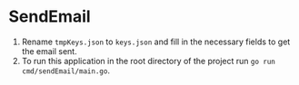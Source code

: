 # SendEmail

1. Rename `tmpKeys.json` to `keys.json` and fill in the necessary fields to get the email sent.
2. To run this application in the root directory of the project run `go run cmd/sendEmail/main.go`.
